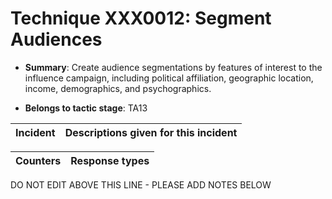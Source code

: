 # Technique XXX0012: Segment Audiences

* **Summary**: Create audience segmentations by features of interest to the influence campaign, including political affiliation, geographic location, income, demographics, and psychographics. 

* **Belongs to tactic stage**: TA13


| Incident | Descriptions given for this incident |
| -------- | -------------------- |



| Counters | Response types |
| -------- | -------------- |


DO NOT EDIT ABOVE THIS LINE - PLEASE ADD NOTES BELOW